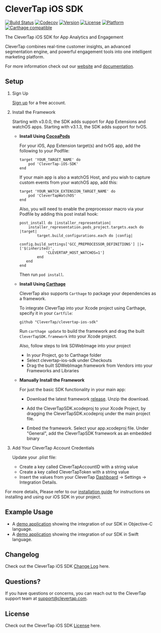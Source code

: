 

# CleverTap iOS SDK  
[![Build Status](https://img.shields.io/bitrise/cd2033e2f9c99a71/master?label=build&token=W_KYK64LU6ogo2enbkWUOA)](https://app.bitrise.io/app/cd2033e2f9c99a71#)
[![Codecov](https://img.shields.io/codecov/c/github/ygit/clevertap-ios-sdk)](https://codecov.io/gh/ygit/clevertap-ios-sdk)
[![Version](https://img.shields.io/cocoapods/v/CleverTap-iOS-SDK.svg?style=flat)](http://cocoapods.org/pods/CleverTap-iOS-SDK)
[![License](https://img.shields.io/cocoapods/l/CleverTap-iOS-SDK.svg?style=flat)](http://cocoapods.org/pods/CleverTap-iOS-SDK)
[![Platform](https://img.shields.io/cocoapods/p/CleverTap-iOS-SDK.svg?style=flat)](http://cocoapods.org/pods/CleverTap-iOS-SDK)
[![Carthage compatible](https://img.shields.io/badge/Carthage-compatible-4BC51D.svg?style=flat)](https://github.com/Carthage/Carthage)

The CleverTap iOS SDK for App Analytics and Engagement

CleverTap combines real-time customer insights, an advanced segmentation engine, and powerful engagement tools into one intelligent marketing platform.

For more information check out our [website](https://clevertap.com "CleverTap") and [documentation](http://support.clevertap.com "CleverTap Technical Documentation").

## Setup #

1. Sign Up

    [Sign up](https://clevertap.com/sign-up) for a free account.  

2.  Install the Framework 

    Starting with v3.0.0, the SDK adds support for App Extensions and watchOS apps.  Starting with v3.1.3, the SDK adds support for tvOS.

    - **Install Using [CocoaPods](http://cocoapods.org)**

        For your iOS, App Extension target(s) and tvOS app, add the following to your Podfile:

        ```
        target 'YOUR_TARGET_NAME' do  
            pod 'CleverTap-iOS-SDK'  
        end     
        ```

        If your main app is also a watchOS Host, and you wish to capture custom events from your watchOS app, add this:

        ```
        target 'YOUR_WATCH_EXTENSION_TARGET_NAME' do  
            pod 'CleverTapWatchOS'  
        end
        ```

        Also, you will need to enable the preprocessor macro via your Podfile by adding this post install hook:

        ```
        post_install do |installer_representation|
            installer_representation.pods_project.targets.each do |target|
                target.build_configurations.each do |config|
                    config.build_settings['GCC_PREPROCESSOR_DEFINITIONS'] ||= ['$(inherited)', 
                    'CLEVERTAP_HOST_WATCHOS=1']
                end
           end
        end
        ```

      Then run `pod install`.
    

    - **Install Using [Carthage](https://github.com/Carthage/Carthage)** 

        CleverTap also supports `Carthage` to package your dependencies as a framework.

        To integrate CleverTap into your Xcode project using Carthage, specify it in your `Cartfile`:

        ```
        github "CleverTap/clevertap-ios-sdk"
        ```

        Run `carthage update` to build the framework and drag the built `CleverTapSDK.framework` into your Xcode project.

        Also, follow steps to link SDWebImage into your project

        * In your Project, go to Carthage folder
        * Select clevertap-ios-sdk under Checkouts
        * Drag the built SDWebImage.framework from Vendors into your Frameworks and Libraries


    - **Manually Install the Framework** 

      For just the basic SDK functionality in your main app:

        - Download the latest framework [release](https://github.com/CleverTap/clevertap-ios-sdk/releases). Unzip the download.

        - Add the CleverTapSDK.xcodeproj to your Xcode Project, by dragging the CleverTapSDK.xcodeproj under the main project file.

        - Embed the framework. Select your app.xcodeproj file. Under "General", add the CleverTapSDK framework as an embedded binary

3. Add Your CleverTap Account Credentials 

    Update your .plist file:

    * Create a key called CleverTapAccountID with a string value
    * Create a key called CleverTapToken with a string value
    * Insert the values from your CleverTap [Dashboard](https://dashboard.clevertap.com) -> Settings -> Integration Details.

For more details, Please refer to our [installation guide](https://developer.clevertap.com/docs/ios-quickstart-guide) for instructions on installing and using our iOS SDK in your project.

## Example Usage #

* A [demo application](https://github.com/CleverTap/clevertap-ios-sdk/tree/master/ObjCStarter) showing the integration of our SDK in Objective-C language.
* A [demo application](https://github.com/CleverTap/clevertap-ios-sdk/tree/master/SwiftStarter) showing the integration of our SDK in Swift language.

## Changelog #

Check out the CleverTap iOS SDK [Change Log](https://github.com/CleverTap/clevertap-ios-sdk/blob/master/CHANGELOG.md) here.

## Questions? #

 If you have questions or concerns, you can reach out to the CleverTap support team at [support@clevertap.com](mailto:support@clevertap.com).
 
 ## License #

Check out the CleverTap iOS SDK [License](https://github.com/CleverTap/clevertap-ios-sdk/blob/master/LICENSE) here.

